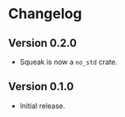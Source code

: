 # Changelog

## Version 0.2.0

- Squeak is now a `no_std` crate.

## Version 0.1.0

- Initial release.
